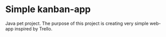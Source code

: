 # Simple kanban-app
Java pet project.
The purpose of this project is creating very simple web-app inspired by Trello.  

